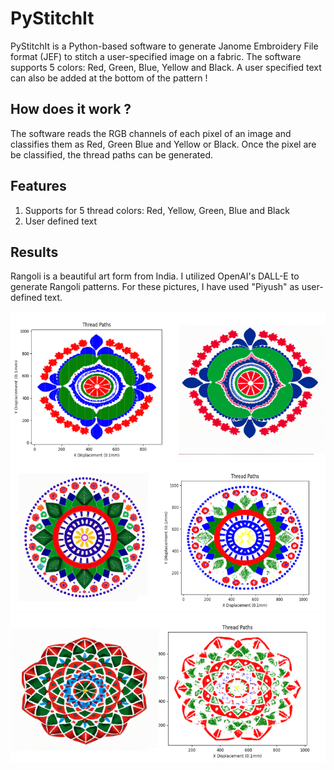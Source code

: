 # PyStitchIt
PyStitchIt is a Python-based software to generate Janome Embroidery File format (JEF) to stitch a user-specified image on a fabric. The software supports 5 colors: Red, Green, Blue, Yellow and Black. A user specified text can also be added at the bottom of the pattern !

## How does it work ?

The software reads the RGB channels of each pixel of an image and classifies them as Red, Green Blue and Yellow or Black. Once the pixel are be classified, the thread paths can be generated.

## Features
1. Supports for 5 thread colors: Red, Yellow, Green, Blue and Black
2. User defined text

## Results

Rangoli is a beautiful art form from India. I utilized OpenAI's DALL-E to generate Rangoli patterns. For these pictures, I have used "Piyush" as user-defined text.

<p>
 <img src="./assets/combined_7.png">
 <img src="./assets/combined_8.png">
 <img src="./assets/combined_9.png">
</p>

